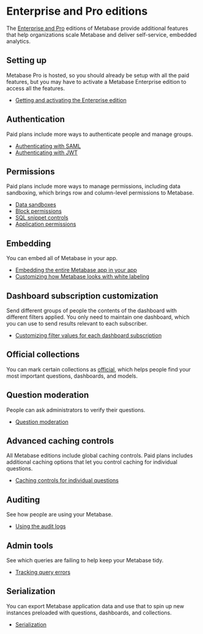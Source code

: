 # Enterprise and Pro editions

The [Enterprise and Pro][pricing] editions of Metabase provide additional features that help organizations scale Metabase and deliver self-service, embedded analytics.

## Setting up

Metabase Pro is hosted, so you should already be setup with all the paid features, but you may have to activate a Metabase Enterprise edition to access all the features.

- [Getting and activating the Enterprise edition](activating-the-enterprise-edition.md)

## Authentication

Paid plans include more ways to authenticate people and manage groups.

- [Authenticating with SAML](authenticating-with-saml.md)
- [Authenticating with JWT](authenticating-with-jwt.md)

## Permissions

Paid plans include more ways to manage permissions, including data sandboxing, which brings row and column-level permissions to Metabase.

- [Data sandboxes](data-sandboxes.md)
- [Block permissions](../administration-guide/data-permissions.md#block-access)
- [SQL snippet controls](sql-snippets.md)
- [Application permissions](../administration-guide/application-permissions.md)

## Embedding

You can embed all of Metabase in your app.

- [Embedding the entire Metabase app in your app](full-app-embedding.md)
- [Customizing how Metabase looks with white labeling](whitelabeling.md)

## Dashboard subscription customization 

Send different groups of people the contents of the dashboard with different filters applied. You only need to maintain one dashboard, which you can use to send results relevant to each subscriber.

- [Customizing filter values for each dashboard subscription](dashboard-subscriptions.md)

## Official collections

You can mark certain collections as [official](../users-guide/collections.md#official-collections), which helps people find your most important questions, dashboards, and models.

## Question moderation

People can ask administrators to verify their questions.

- [Question moderation](../users-guide/06-sharing-answers.html#question-moderation)

## Advanced caching controls

All Metabase editions include global caching controls. Paid plans includes additional caching options that let you control caching for individual questions.

- [Caching controls for individual questions](../users-guide/06-sharing-answers.html#caching-results)

## Auditing

See how people are using your Metabase.

- [Using the audit logs](audit.md)

## Admin tools

See which queries are failing to help keep your Metabase tidy.

- [Tracking query errors](tools.md)

## Serialization

You can export Metabase application data and use that to spin up new instances preloaded with questions, dashboards, and collections.

- [Serialization](serialization.md)

[pricing]: https://www.metabase.com/pricing/

